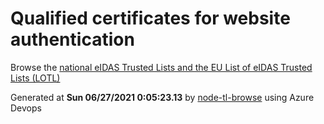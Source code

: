 # Qualified certificates for website authentication 
 Browse the [national eIDAS Trusted Lists and the EU List of eIDAS Trusted Lists (LOTL)](https://webgate.ec.europa.eu/tl-browser/#/) 
 
 
Generated at **Sun 06/27/2021  0:05:23.13** by [node-tl-browse](https://github.com/ymedlop/node-tl-browser) using Azure Devops 
